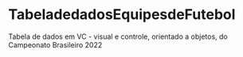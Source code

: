 # TabeladedadosEquipesdeFutebol
Tabela de dados em VC - visual e controle, orientado a objetos, do Campeonato Brasileiro 2022
